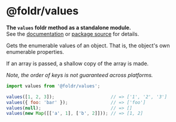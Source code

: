# @foldr/values

**The `values` foldr method as a standalone module.**    
See the [documentation](http://foldr.com/0.0.0/values) or [package source](https:/github.com/CloudVessel/foldr/blob/master/packages/categories/values/src/index.js) for details.

Gets the enumerable values of an object.
That is, the object's own enumerable properties.

If an array is passed, a shallow copy of the array is made.

*Note, the order of keys is not guaranteed across platforms.*

```js
import values from '@foldr/values';

values([1, 2, 3]);                     // => ['1', '2', '3']
values({ foo: 'bar' });                // => ['foo']
values(null);                          // => []
values(new Map([['a', 1], ['b', 2]])); // => [1, 2]
```
